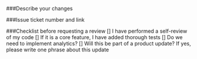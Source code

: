 ###Describe your changes


###Issue ticket number and link


###Checklist before requesting a review
[] I have performed a self-review of my code
[] If it is a core feature, I have added thorough tests
[] Do we need to implement analytics?
[] Will this be part of a product update? If yes, please write one phrase about this update
